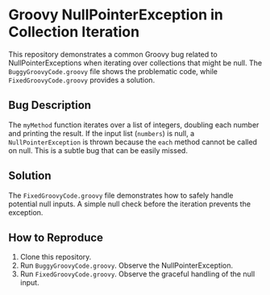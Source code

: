 # Groovy NullPointerException in Collection Iteration

This repository demonstrates a common Groovy bug related to NullPointerExceptions when iterating over collections that might be null. The `BuggyGroovyCode.groovy` file shows the problematic code, while `FixedGroovyCode.groovy` provides a solution.

## Bug Description

The `myMethod` function iterates over a list of integers, doubling each number and printing the result. If the input list (`numbers`) is null, a `NullPointerException` is thrown because the `each` method cannot be called on null. This is a subtle bug that can be easily missed.

## Solution

The `FixedGroovyCode.groovy` file demonstrates how to safely handle potential null inputs.  A simple null check before the iteration prevents the exception.

## How to Reproduce

1. Clone this repository.
2. Run `BuggyGroovyCode.groovy`. Observe the NullPointerException.
3. Run `FixedGroovyCode.groovy`. Observe the graceful handling of the null input.